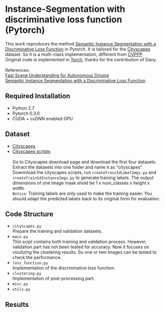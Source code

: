 # Instance-Segmentation with discriminative loss function (Pytorch)

This work reproduces the method [Semantic Instance Segmentation with a Discriminative Loss Function](https://arxiv.org/abs/1708.02551) in Pytorch.
It is tailored for the [Cityscapes](https://www.cityscapes-dataset.com/) dataset. So it is a multi-class implementation, different from [CVPPP](https://www.plant-phenotyping.org/CVPPP2017-challenge).<br>
Original code is implemented in [Torch](https://github.com/DavyNeven/fastSceneUnderstanding), thanks for the contribution of Davy.<br><br>
References:<br>
[Fast Scene Understanding for Autonomous Driving](https://arxiv.org/abs/1708.02550)<br>
[Semantic Instance Segmentation with a Discriminative Loss Function](https://arxiv.org/abs/1708.02551)
## Required Installation
* Python 2.7
* Pytorch 0.3.0
* CUDA + cuDNN enabled GPU
## Dataset
* [Cityscapes](https://www.cityscapes-dataset.com/)
* [Cityscapes scripts](https://github.com/mcordts/cityscapesScripts)<br><br>
Go to Cityscapes download page and download the first four datasets. Extract the datasets into one folder and name it as "cityscapes".<br>
Downnload the cityscapes scripts, run `createTrainIdLabelImgs.py` and `createTrainIdInstanceImgs.py` to generate training labels. The output dimensions of one image mask shold be 1 x num_classes x height x width. <br>
`Notice`: Training labels are only used to make the training easier. You should adapt the predicted labels back to its original form for evaluation. 
## Code Structure
* `cityscapes.py`<br>
Prepare the training and validation datasets.
* `main.py`<br>
This scipt contains both training and validation process. However, validation part has not been tested for accuracy.
Now it focuses on visulizing the clustering results. So one or two images can be tested to check the performance. 
* `loss_function.py`<br>
Implementation of the discriminative loss function.
* `clustering.py`<br>
Implementation of post-processing part. 
* `misc.py`
* `utils.py`

## Results
